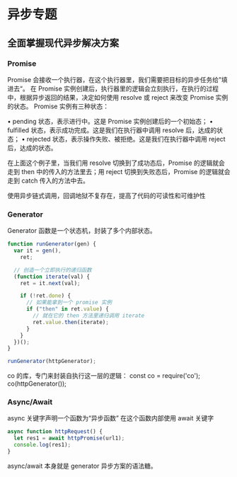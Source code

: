 # 异步专题

## 全面掌握现代异步解决方案

### Promise

Promise 会接收一个执行器，在这个执行器里，我们需要把目标的异步任务给”填进去“。
在 Promise 实例创建后，执行器里的逻辑会立刻执行，在执行的过程中，根据异步返回的结果，决定如何使用 resolve 或 reject 来改变 Promise 实例的状态。 Promise 实例有三种状态：

• pending 状态，表示进行中。这是 Promise 实例创建后的一个初始态；
• fulfilled 状态，表示成功完成。这是我们在执行器中调用 resolve 后，达成的状态；
• rejected 状态，表示操作失败、被拒绝。这是我们在执行器中调用 reject 后，达成的状态。

在上面这个例子里，当我们用 resolve 切换到了成功态后，Promise 的逻辑就会走到 then 中的传入的方法里去；用 reject 切换到失败态后，Promise 的逻辑就会走到 catch 传入的方法中去。

使用异步链式调用，回调地狱不复存在，提高了代码的可读性和可维护性

### Generator

Generator 函数是一个状态机，封装了多个内部状态。

```js
function runGenerator(gen) {
  var it = gen(),
    ret;

  // 创造一个立即执行的递归函数
  (function iterate(val) {
    ret = it.next(val);

    if (!ret.done) {
      // 如果能拿到一个 promise 实例
      if ("then" in ret.value) {
        // 就在它的 then 方法里递归调用 iterate
        ret.value.then(iterate);
      }
    }
  })();
}

runGenerator(httpGenerator);
```

co 的库，专门来封装自执行这一层的逻辑：
const co = require('co');
co(httpGenerator());

### Async/Await

async 关键字声明一个函数为“异步函数”
在这个函数内部使用 await 关键字

```js
async function httpRequest() {
  let res1 = await httpPromise(url1);
  console.log(res1);
}
```

async/await 本身就是 generator 异步方案的语法糖。
